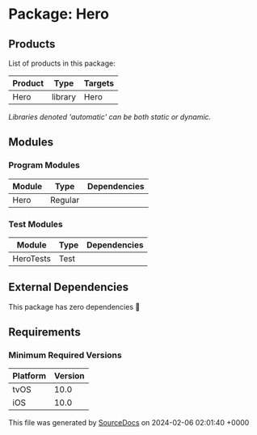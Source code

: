 # Package: **Hero**

## Products

List of products in this package:

| Product | Type | Targets |
| ------- | ---- | ------- |
| Hero | library | Hero |

_Libraries denoted 'automatic' can be both static or dynamic._

## Modules

### Program Modules

| Module | Type | Dependencies |
| ------ | ---- | ------------ |
| Hero | Regular |  |

### Test Modules

| Module | Type | Dependencies |
| ------ | ---- | ------------ |
| HeroTests | Test |  |

## External Dependencies

This package has zero dependencies 🎉

## Requirements

### Minimum Required Versions

| Platform | Version |
| -------- | ------- |
| tvOS | 10.0 |
| iOS | 10.0 |

This file was generated by [SourceDocs](https://github.com/eneko/SourceDocs) on 2024-02-06 02:01:40 +0000